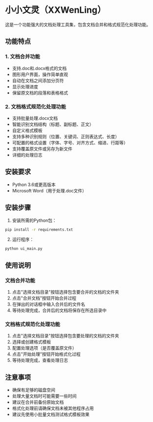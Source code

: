 # 小小文灵（XXWenLing）

这是一个功能强大的文档处理工具集，包含文档合并和格式规范化处理功能。

## 功能特点

### 1. 文档合并功能
- 支持.doc和.docx格式的文档
- 图形用户界面，操作简单直观
- 自动在文档之间添加分页符
- 显示处理进度
- 保留原文档的段落和表格格式

### 2. 文档格式规范化处理功能
- 支持批量处理.docx文档
- 智能识别文档结构（标题、副标题、正文）
- 自定义格式模板
- 支持多种识别规则（位置、关键词、正则表达式、长度）
- 可配置的格式设置（字体、字号、对齐方式、缩进、行距等）
- 支持覆盖原文件或另存为新文件
- 详细的处理日志

## 安装要求

- Python 3.6或更高版本
- Microsoft Word（用于处理.doc文件）

## 安装步骤

1. 安装所需的Python包：
```bash
pip install -r requirements.txt
```

2. 运行程序：
```bash
python ui_main.py
```

## 使用说明

### 文档合并功能
1. 点击"选择文档目录"按钮选择包含要合并的文档的文件夹
2. 点击"合并文档"按钮开始合并过程
3. 在弹出的对话框中输入合并后的文件名
4. 等待处理完成，合并后的文档将保存在所选目录中

### 文档格式规范化处理功能
1. 点击"选择文档目录"按钮选择包含要处理的文档的文件夹
2. 选择或创建格式模板
3. 配置处理选项（是否覆盖原文件）
4. 点击"开始处理"按钮开始格式化过程
5. 等待处理完成，查看处理日志

## 注意事项

- 确保有足够的磁盘空间
- 处理大量文档时可能需要一些时间
- 建议在合并前备份原始文档
- 格式化处理前请确保文档未被其他程序占用
- 建议先使用小批量文档测试格式模板效果 